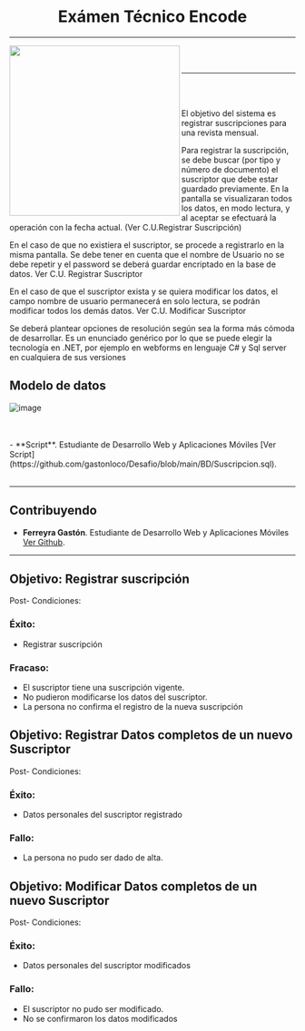 <h1 align="center">Exámen Técnico Encode</h1>

---

<a href="url"><img src="https://github.com/gastonloco/Desafio/blob/main/IMG/image001.png" align="left" height="300"></a>
<br>
<br>


---

<br>
<br>
<p>El objetivo del sistema es registrar suscripciones para una revista mensual.
 
Para registrar la suscripción, se debe buscar (por tipo y número de documento) el suscriptor que debe estar  guardado previamente. En la pantalla se visualizaran todos los datos, en modo lectura, y al aceptar se efectuará la operación con la fecha actual. (Ver C.U.Registrar Suscripción)
 
En el caso de que no existiera el suscriptor, se procede a registrarlo en la misma pantalla. Se debe tener en cuenta que el nombre de Usuario no se debe repetir y el password se deberá guardar encriptado en la base de datos. Ver C.U. Registrar Suscriptor
 
En el caso de que el suscriptor exista y se quiera modificar los datos, el campo nombre de usuario permanecerá en solo lectura, se podrán modificar todos los demás datos. Ver C.U. Modificar Suscriptor
 
Se deberá plantear opciones de resolución según sea la forma más cómoda de desarrollar. Es un enunciado genérico por lo que se puede elegir la tecnología en .NET, por ejemplo en webforms en lenguaje C#  y Sql server en cualquiera de sus versiones
 </p>

## Modelo de datos

![image](https://user-images.githubusercontent.com/63177312/190065988-5f362128-8c2a-4b06-a85f-09534a1ec28d.png)

<br>
<br>
- **Script**. Estudiante de Desarrollo Web y Aplicaciones Móviles [Ver Script](https://github.com/gastonloco/Desafio/blob/main/BD/Suscripcion.sql).
<br>
<br>

--- 
## Contribuyendo

- **Ferreyra Gastón**. Estudiante de Desarrollo Web y Aplicaciones Móviles [Ver Github](https://github.com/gastonloco).
--- 

## Objetivo: Registrar suscripción


Post- Condiciones: 
### Éxito:
- Registrar suscripción 
### Fracaso:
- El suscriptor tiene una suscripción vigente.
- No pudieron modificarse los datos del suscriptor.
- La persona no confirma el registro de la nueva suscripción


## Objetivo: Registrar Datos completos de un nuevo Suscriptor


Post- Condiciones: 
### Éxito: 
- Datos personales del suscriptor registrado
### Fallo:
- La persona no pudo ser dado de alta.


## Objetivo: Modificar Datos completos de un nuevo Suscriptor


Post- Condiciones: 
### Éxito:
- Datos personales del suscriptor modificados
### Fallo: 
- El suscriptor no pudo ser modificado.
- No se confirmaron los datos modificados



<!-- YT:START -->

<!--
- [Resolucion del desafío][video1]


<!-- YT:END -->

<!--
---
[video1]: https://www.youtube.com/watch?v=oyQQRNPyZ0E


-->

